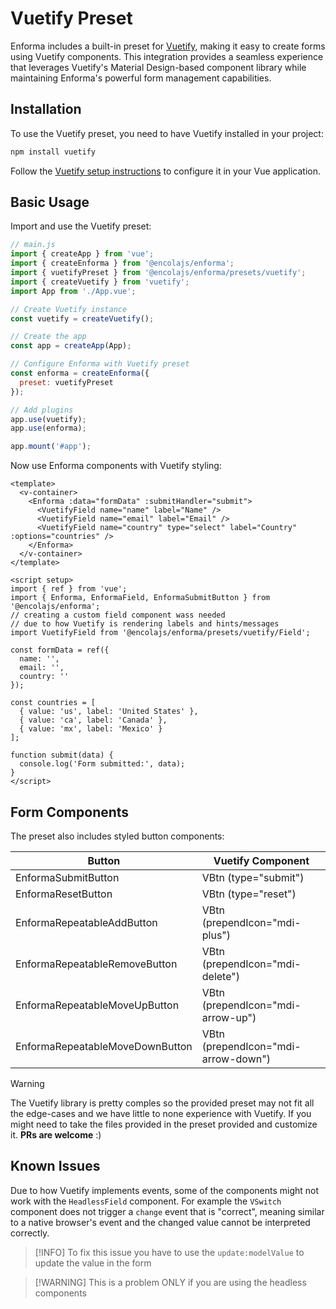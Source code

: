 # Vuetify Preset

Enforma includes a built-in preset for [Vuetify](https://vuetifyjs.com/), making it easy to create forms using Vuetify components. This integration provides a seamless experience that leverages Vuetify's Material Design-based component library while maintaining Enforma's powerful form management capabilities.

## Installation

To use the Vuetify preset, you need to have Vuetify installed in your project:

```bash
npm install vuetify
```

Follow the [Vuetify setup instructions](https://vuetifyjs.com/en/getting-started/installation/) to configure it in your Vue application.

## Basic Usage

Import and use the Vuetify preset:

```js
// main.js
import { createApp } from 'vue';
import { createEnforma } from '@encolajs/enforma';
import { vuetifyPreset } from '@encolajs/enforma/presets/vuetify';
import { createVuetify } from 'vuetify';
import App from './App.vue';

// Create Vuetify instance
const vuetify = createVuetify();

// Create the app
const app = createApp(App);

// Configure Enforma with Vuetify preset
const enforma = createEnforma({
  preset: vuetifyPreset
});

// Add plugins
app.use(vuetify);
app.use(enforma);

app.mount('#app');
```

Now use Enforma components with Vuetify styling:

```vue
<template>
  <v-container>
    <Enforma :data="formData" :submitHandler="submit">
      <VuetifyField name="name" label="Name" />
      <VuetifyField name="email" label="Email" />
      <VuetifyField name="country" type="select" label="Country" :options="countries" />
    </Enforma>
  </v-container>
</template>

<script setup>
import { ref } from 'vue';
import { Enforma, EnformaField, EnformaSubmitButton } from '@encolajs/enforma';
// creating a custom field component wass needed 
// due to how Vuetify is rendering labels and hints/messages 
import VuetifyField from '@encolajs/enforma/presets/vuetify/Field';

const formData = ref({
  name: '',
  email: '',
  country: ''
});

const countries = [
  { value: 'us', label: 'United States' },
  { value: 'ca', label: 'Canada' },
  { value: 'mx', label: 'Mexico' }
];

function submit(data) {
  console.log('Form submitted:', data);
}
</script>
```

## Form Components

The preset also includes styled button components:

| Button | Vuetify Component |
|--------|-------------------|
| EnformaSubmitButton | VBtn (type="submit") |
| EnformaResetButton | VBtn (type="reset") |
| EnformaRepeatableAddButton | VBtn (prependIcon="mdi-plus") |
| EnformaRepeatableRemoveButton | VBtn (prependIcon="mdi-delete") |
| EnformaRepeatableMoveUpButton | VBtn (prependIcon="mdi-arrow-up") |
| EnformaRepeatableMoveDownButton | VBtn (prependIcon="mdi-arrow-down") |

> [!WARNING]
> The Vuetify library is pretty comples so the provided preset may not fit all the edge-cases and we have little to none experience with Vuetify. 
> If you might need to take the files provided in the preset provided and customize it. **PRs are welcome** :)

## Known Issues

Due to how Vuetify implements events, some of the components might not work with the `HeadlessField` component. 
For example the `VSwitch` component does not trigger a `change` event that is "correct", meaning similar to a native browser's event and the changed value cannot be interpreted correctly. 

> [!INFO] To fix this issue you have to use the `update:modelValue` to update the value in the form 

> [!WARNING] This is a problem ONLY if you are using the headless components